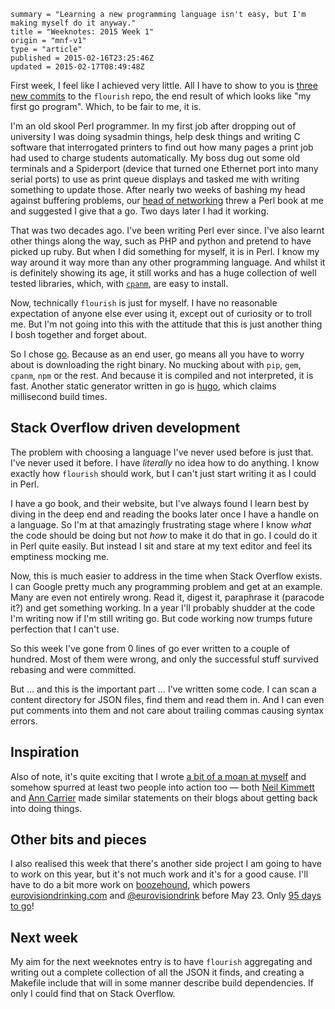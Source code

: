```
summary = "Learning a new programming language isn't easy, but I'm making myself do it anyway."
title = "Weeknotes: 2015 Week 1"
origin = "mnf-v1"
type = "article"
published = 2015-02-16T23:25:46Z
updated = 2015-02-17T08:49:48Z
```

First week, I feel like I achieved very little. All I have to show to you is [three new commits][log] to the `flourish` repo, the end result of which looks like "my first go program". Which, to be fair to me, it is. 

I'm an old skool Perl programmer. In my first job after dropping out of university I was doing sysadmin things, help desk things and writing C software that interrogated printers to find out how many pages a print job had used to charge students automatically. My boss dug out some old terminals and a Spiderport (device that turned one Ethernet port into many serial ports) to use as print queue displays and tasked me with writing something to update those. After nearly two weeks of bashing my head against buffering problems, our [head of networking][abs] threw a Perl book at me and suggested I give that a go. Two days later I had it working.

That was two decades ago. I've been writing Perl ever since. I've also learnt other things along the way, such as PHP and python and pretend to have picked up ruby. But when I did something for myself, it is in Perl. I know my way around it way more than any other programming language. And whilst it is definitely showing its age, it still works and has a huge collection of well tested libraries, which, with [`cpanm`][cpanm], are easy to install.

Now, technically `flourish` is just for myself. I have no reasonable expectation of anyone else ever using it, except out of curiosity or to troll me. But I'm not going into this with the attitude that this is just another thing I bosh together and forget about.

So I chose [go][go]. Because as an end user, go means all you have to worry about is downloading the right binary. No mucking about with `pip`, `gem`, `cpanm`, `npm` or the rest. And because it is compiled and not interpreted, it is fast. Another static generator written in go is [hugo][hugo], which claims millisecond build times.

## Stack Overflow driven development

The problem with choosing a language I've never used before is just that. I've never used it before. I have *literally* no idea how to do anything. I know exactly how `flourish` should work, but I can't just start writing it as I could in Perl.

I have a go book, and their website, but I've always found I learn best by diving in the deep end and reading the books later once I have a handle on a language. So I'm at that amazingly frustrating stage where I know *what* the code should be doing but not *how* to make it do that in go. I could do it in Perl quite easily. But instead I sit and stare at my text editor and feel its emptiness mocking me.

Now, this is much easier to address in the time when Stack Overflow exists. I can Google pretty much any programming problem and get at an example. Many are even not entirely wrong. Read it, digest it, paraphrase it (paracode it?) and get something working. In a year I'll probably shudder at the code I'm writing now if I'm still writing go. But code working now trumps future perfection that I can't use.

So this week I've gone from 0 lines of go ever written to a couple of hundred. Most of them were wrong, and only the successful stuff survived rebasing and were committed. 

But … and this is the important part … I've written some code. I can scan a content directory for JSON files, find them and read them in. And I can even put comments into them and not care about trailing commas causing syntax errors.

## Inspiration

Also of note, it's quite exciting that I wrote [a bit of a moan at myself][w0] and somehow spurred at least two people into action too — both [Neil Kimmett][nk] and [Ann Carrier][pd] made similar statements on their blogs about getting back into doing things.

## Other bits and pieces

I also realised this week that there's another side project I am going to have to work on this year, but it's not much work and it's for a good cause. I'll have to do a bit more work on [boozehound][bh], which powers [eurovisiondrinking.com][edw] and [@eurovisiondrink][edt] before May 23. Only [95 days to go][days]!

## Next week

My aim for the next weeknotes entry is to have `flourish` aggregating and writing out a complete collection of all the JSON it finds, and creating a Makefile include that will in some manner describe build dependencies. If only I could find that on Stack Overflow.


[log]:https://github.com/norm/flourish/compare/week/2015/0...week/2015/1
[abs]:https://twitter.com/abs0
[cpanm]:https://github.com/miyagawa/cpanminus
[go]:http://golang.org
[hugo]:http://gohugo.io
[nk]:http://kimmett.me/2015/02/11/working-on-side-projects.html
[pd]:http://www.pixeldiva.co.uk/blog/category/blogging-like-its-2000
[w0]:http://marknormanfrancis.com/weeknotes/2015-week-zero
[bh]:https://github.com/norm/boozehound
[edw]:http://eurovisiondrinking.com
[edt]:https://twitter.com/eurovisiondrink
[days]:https://twitter.com/eurovisiondrink/status/567347180156227584
